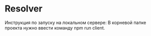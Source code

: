 # Resolver
Инструкция по запуску на локальном сервере: В корневой папке проекта нужно ввести команду npm run client.
